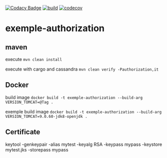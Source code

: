 [![Codacy Badge](https://api.codacy.com/project/badge/Grade/e64c3c7bccbc433fa68494c1e72d5bb3)](https://app.codacy.com/gh/doudouchat/exemple-authorization?utm_source=github.com&utm_medium=referral&utm_content=doudouchat/exemple-authorization&utm_campaign=Badge_Grade_Settings)
[![build](https://github.com/doudouchat/exemple-authorization/workflows/build/badge.svg)](https://github.com/doudouchat/exemple-authorization/actions)
[![codecov](https://codecov.io/gh/doudouchat/exemple-authorization/graph/badge.svg)](https://codecov.io/gh/doudouchat/exemple-authorization) 

# exemple-authorization

## maven

<p>execute <code>mvn clean install</code></p>

<p>execute with cargo and cassandra <code>mvn clean verify -Pauthorization,it</code></p>

## Docker

<p>build image <code>docker build -t exemple-authorization --build-arg VERSION_TOMCAT=@Tag .</code></p>

<p>exemple build image <code>docker build -t exemple-authorization --build-arg VERSION_TOMCAT=9.0.60-jdk8-openjdk .</code>

## Certificate

keytool -genkeypair -alias mytest -keyalg RSA -keypass mypass -keystore mytest.jks -storepass mypass
